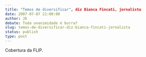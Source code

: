```yaml
---
title: "Temos de diversificar", diz Bianca Fincati, jornalista
date: 2007-07-07 21:00:00
author: JD
debate: Toda unanimidade é burra?
slug: temos-de-diversificar-diz-bianca-fincati-jornalista
status: publish 
type: post
---
```


  
Cobertura da FLIP.
